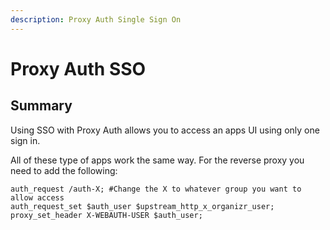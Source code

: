 ```yaml
---
description: Proxy Auth Single Sign On
---
```


# Proxy Auth SSO

## Summary

Using SSO with Proxy Auth allows you to access an apps UI using only one sign in.

All of these type of apps work the same way. For the reverse proxy you need to add the following:

```text
auth_request /auth-X; #Change the X to whatever group you want to allow access
auth_request_set $auth_user $upstream_http_x_organizr_user;
proxy_set_header X-WEBAUTH-USER $auth_user;
```

